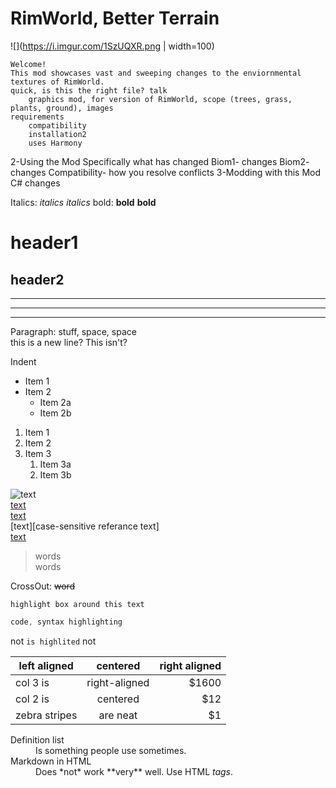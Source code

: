 # RimWorld, Better Terrain

![](https://i.imgur.com/1SzUQXR.png | width=100)

	Welcome!  
	This mod showcases vast and sweeping changes to the enviornmental textures of RimWorld.  
	quick, is this the right file? talk
		graphics mod, for version of RimWorld, scope (trees, grass, plants, ground), images
	requirements
		compatibility
		installation2
		uses Harmony
2-Using the Mod
	Specifically what has changed
	Biom1-
		changes
	Biom2-
		changes
	Compatibility-
		how you resolve conflicts
3-Modding with this Mod
	C# changes
	







Italics: *italics* _italics_
bold: **bold** __bold__

# header1

		
## header2
------

****

____

Paragraph: stuff, space, space  
this is a new line?
This isn't?

   Indent


* Item 1
* Item 2
  * Item 2a
  * Item 2b

1. Item 1
1. Item 2
1. Item 3
   1. Item 3a
   1. Item 3b
   
![text](url)  
[text](url)  
[text](url "mouse hover title")  
[text][case-sensitive referance text]  
[text](../blob/master/LICENSE)  

>words  
>words

CrossOut: ~~word~~

```
highlight box around this text
```

```javascript
code, syntax highlighting
```

not `is highlited` not

| left aligned  | centered   | right aligned  |
| ------------- |:-------------:| -----:|
| col 3 is      | right-aligned | $1600 |
| col 2 is      | centered      |   $12 |
| zebra stripes | are neat      |    $1 |
		
<dl>
  <dt>Definition list</dt>
  <dd>Is something people use sometimes.</dd>

  <dt>Markdown in HTML</dt>
  <dd>Does *not* work **very** well. Use HTML <em>tags</em>.</dd>
</dl>

